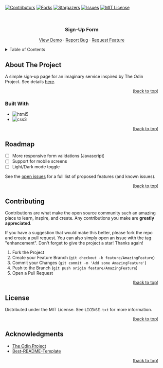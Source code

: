 <!-- Improved compatibility of back to top link: See: https://github.com/othneildrew/Best-README-Template/pull/73 -->
<a name="readme-top"></a>
<!--
*** Thanks for checking out the Best-README-Template. If you have a suggestion
*** that would make this better, please fork the repo and create a pull request
*** or simply open an issue with the tag "enhancement".
*** Don't forget to give the project a star!
*** Thanks again! Now go create something AMAZING! :D
-->



<!-- PROJECT SHIELDS -->
<!--
*** I'm using markdown "reference style" links for readability.
*** Reference links are enclosed in brackets [ ] instead of parentheses ( ).
*** See the bottom of this document for the declaration of the reference variables
*** for contributors-url, forks-url, etc. This is an optional, concise syntax you may use.
*** https://www.markdownguide.org/basic-syntax/#reference-style-links
-->
[![Contributors][contributors-shield]][contributors-url]
[![Forks][forks-shield]][forks-url]
[![Stargazers][stars-shield]][stars-url]
[![Issues][issues-shield]][issues-url]
[![MIT License][license-shield]][license-url]



<!-- PROJECT LOGO -->
<br />
<div align="center">

<h3 align="center">Sign-Up Form</h3>

  <p align="center">
    <a href="https://github.com/zkenncs/sign-up-form">View Demo</a>
    ·
    <a href="https://github.com/zkenncs/sign-up-form/issues/new?labels=bug&template=bug-report---.md">Report Bug</a>
    ·
    <a href="https://github.com/zkenncs/sign-up-form/issues/new?labels=enhancement&template=feature-request---.md">Request Feature</a>
  </p>
</div>


<!-- TABLE OF CONTENTS -->
<details>
  <summary>Table of Contents</summary>
  <ol>
    <li>
      <a href="#about-the-project">About The Project</a>
      <ul>
        <li><a href="#built-with">Built With</a></li>
      </ul>
    </li>
    <li><a href="#roadmap">Roadmap</a></li>
    <li><a href="#contributing">Contributing</a></li>
    <li><a href="#license">License</a></li>
    <li><a href="#acknowledgments">Acknowledgments</a></li>
  </ol>
</details>



<!-- ABOUT THE PROJECT -->
## About The Project

A simple sign-up page for an imaginary service inspired by The Odin Project. See details <a href="https://www.theodinproject.com/lessons/node-path-intermediate-html-and-css-sign-up-form"> here</a>.  

<p align="right">(<a href="#readme-top">back to top</a>)</p>



### Built With
* ![html5]
* ![css3]

<p align="right">(<a href="#readme-top">back to top</a>)</p>

<!-- ROADMAP -->
## Roadmap

- [ ] More responsive form validations (Javascript)
- [ ] Support for mobile screens
- [ ] Light/Dark mode toggle

See the [open issues](https://github.com/zkenncs/sign-up-form/issues) for a full list of proposed features (and known issues).

<p align="right">(<a href="#readme-top">back to top</a>)</p>



<!-- CONTRIBUTING -->
## Contributing

Contributions are what make the open source community such an amazing place to learn, inspire, and create. Any contributions you make are **greatly appreciated**.

If you have a suggestion that would make this better, please fork the repo and create a pull request. You can also simply open an issue with the tag "enhancement".
Don't forget to give the project a star! Thanks again!

1. Fork the Project
2. Create your Feature Branch (`git checkout -b feature/AmazingFeature`)
3. Commit your Changes (`git commit -m 'Add some AmazingFeature'`)
4. Push to the Branch (`git push origin feature/AmazingFeature`)
5. Open a Pull Request

<p align="right">(<a href="#readme-top">back to top</a>)</p>



<!-- LICENSE -->
## License

Distributed under the MIT License. See `LICENSE.txt` for more information.

<p align="right">(<a href="#readme-top">back to top</a>)</p>



<!-- ACKNOWLEDGMENTS -->
## Acknowledgments

* [The Odin Project](https://www.theodinproject.com/)
* [Best-README-Template](https://github.com/othneildrew/Best-README-Template)

<p align="right">(<a href="#readme-top">back to top</a>)</p>



<!-- MARKDOWN LINKS & IMAGES -->
<!-- https://www.markdownguide.org/basic-syntax/#reference-style-links -->
[contributors-shield]: https://img.shields.io/github/contributors/zkenncs/sign-up-form.svg?style=for-the-badge
[contributors-url]: https://github.com/zkenncs/sign-up-form/graphs/contributors
[forks-shield]: https://img.shields.io/github/forks/zkenncs/sign-up-form.svg?style=for-the-badge
[forks-url]: https://github.com/zkenncs/sign-up-form/network/members
[stars-shield]: https://img.shields.io/github/stars/zkenncs/sign-up-form.svg?style=for-the-badge
[stars-url]: https://github.com/zkenncs/sign-up-form/stargazers
[issues-shield]: https://img.shields.io/github/issues/zkenncs/sign-up-form.svg?style=for-the-badge
[issues-url]: https://github.com/zkenncs/sign-up-form/issues
[license-shield]: https://img.shields.io/github/license/zkenncs/sign-up-form.svg?style=for-the-badge
[license-url]: https://github.com/zkenncs/sign-up-form/blob/master/LICENSE.txt
[html5]: https://img.shields.io/badge/html5-E34F26?style=for-the-badge&logo=html5&logoColor=white
[css3]: https://img.shields.io/badge/css3-1572B6?style=for-the-badge&logo=css3&logoColor=white

